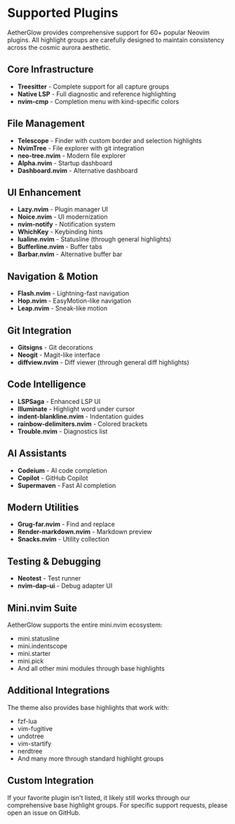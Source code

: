 # Supported Plugins

AetherGlow provides comprehensive support for 60+ popular Neovim plugins. All highlight groups are carefully designed to maintain consistency across the cosmic aurora aesthetic.

## Core Infrastructure

- **Treesitter** - Complete support for all capture groups
- **Native LSP** - Full diagnostic and reference highlighting
- **nvim-cmp** - Completion menu with kind-specific colors

## File Management

- **Telescope** - Finder with custom border and selection highlights
- **NvimTree** - File explorer with git integration
- **neo-tree.nvim** - Modern file explorer
- **Alpha.nvim** - Startup dashboard
- **Dashboard.nvim** - Alternative dashboard

## UI Enhancement

- **Lazy.nvim** - Plugin manager UI
- **Noice.nvim** - UI modernization
- **nvim-notify** - Notification system
- **WhichKey** - Keybinding hints
- **lualine.nvim** - Statusline (through general highlights)
- **Bufferline.nvim** - Buffer tabs
- **Barbar.nvim** - Alternative buffer bar

## Navigation & Motion

- **Flash.nvim** - Lightning-fast navigation
- **Hop.nvim** - EasyMotion-like navigation
- **Leap.nvim** - Sneak-like motion

## Git Integration

- **Gitsigns** - Git decorations
- **Neogit** - Magit-like interface
- **diffview.nvim** - Diff viewer (through general diff highlights)

## Code Intelligence

- **LSPSaga** - Enhanced LSP UI
- **Illuminate** - Highlight word under cursor
- **indent-blankline.nvim** - Indentation guides
- **rainbow-delimiters.nvim** - Colored brackets
- **Trouble.nvim** - Diagnostics list

## AI Assistants

- **Codeium** - AI code completion
- **Copilot** - GitHub Copilot
- **Supermaven** - Fast AI completion

## Modern Utilities

- **Grug-far.nvim** - Find and replace
- **Render-markdown.nvim** - Markdown preview
- **Snacks.nvim** - Utility collection

## Testing & Debugging

- **Neotest** - Test runner
- **nvim-dap-ui** - Debug adapter UI

## Mini.nvim Suite

AetherGlow supports the entire mini.nvim ecosystem:
- mini.statusline
- mini.indentscope
- mini.starter
- mini.pick
- And all other mini modules through base highlights

## Additional Integrations

The theme also provides base highlights that work with:
- fzf-lua
- vim-fugitive
- undotree
- vim-startify
- nerdtree
- And many more through standard highlight groups

## Custom Integration

If your favorite plugin isn't listed, it likely still works through our comprehensive base highlight groups. For specific support requests, please open an issue on GitHub.